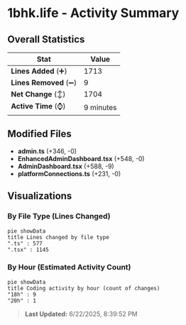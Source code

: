 # 1bhk.life - Activity Summary 

## Overall Statistics

| Stat                   | Value                                                             |
| ---------------------- | ----------------------------------------------------------------- |
| **Lines Added** (➕)   | 1713                                          |
| **Lines Removed** (➖) | 9                                        |
| **Net Change** (↕)    | 1704                |
| **Active Time** (⌚)   | 9 minutes |


## Modified Files
- **admin.ts** (+346, -0)
- **EnhancedAdminDashboard.tsx** (+548, -0)
- **AdminDashboard.tsx** (+588, -9)
- **platformConnections.ts** (+231, -0)

## Visualizations

### By File Type (Lines Changed)

```mermaid
pie showData
title Lines changed by file type
".ts" : 577
".tsx" : 1145
```

### By Hour (Estimated Activity Count)

```mermaid
pie showData
title Coding activity by hour (count of changes)
"18h" : 9
"20h" : 1
```


> **Last Updated:** 6/22/2025, 8:39:52 PM